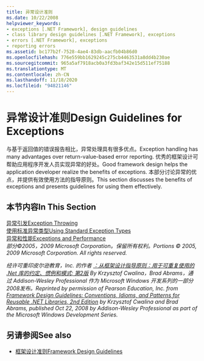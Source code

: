 ```yaml
---
title: 异常设计准则
ms.date: 10/22/2008
helpviewer_keywords:
- exceptions [.NET Framework], design guidelines
- class library design guidelines [.NET Framework], exceptions
- errors [.NET Framework], exceptions
- reporting errors
ms.assetid: bc177b2f-7528-4ae4-83db-aacfb04b86d0
ms.openlocfilehash: 776e559bb1629245c275cb4463531a8dd4b230ae
ms.sourcegitcommit: 965a5af7918acb0a3fd3baf342e15d511ef75188
ms.translationtype: MT
ms.contentlocale: zh-CN
ms.lasthandoff: 11/18/2020
ms.locfileid: "94821146"
---
```

# <a name="design-guidelines-for-exceptions"></a><span data-ttu-id="3d6ca-102">异常设计准则</span><span class="sxs-lookup"><span data-stu-id="3d6ca-102">Design Guidelines for Exceptions</span></span>
<span data-ttu-id="3d6ca-103">与基于返回值的错误报告相比，异常处理具有很多优点。</span><span class="sxs-lookup"><span data-stu-id="3d6ca-103">Exception handling has many advantages over return-value-based error reporting.</span></span> <span data-ttu-id="3d6ca-104">优秀的框架设计可帮助应用程序开发人员实现异常的好处。</span><span class="sxs-lookup"><span data-stu-id="3d6ca-104">Good framework design helps the application developer realize the benefits of exceptions.</span></span> <span data-ttu-id="3d6ca-105">本部分讨论异常的优点，并提供有效使用方法的指导原则。</span><span class="sxs-lookup"><span data-stu-id="3d6ca-105">This section discusses the benefits of exceptions and presents guidelines for using them effectively.</span></span>  
  
## <a name="in-this-section"></a><span data-ttu-id="3d6ca-106">本节内容</span><span class="sxs-lookup"><span data-stu-id="3d6ca-106">In This Section</span></span>  
 [<span data-ttu-id="3d6ca-107">异常引发</span><span class="sxs-lookup"><span data-stu-id="3d6ca-107">Exception Throwing</span></span>](exception-throwing.md)  
 [<span data-ttu-id="3d6ca-108">使用标准异常类型</span><span class="sxs-lookup"><span data-stu-id="3d6ca-108">Using Standard Exception Types</span></span>](using-standard-exception-types.md)  
 [<span data-ttu-id="3d6ca-109">异常和性能</span><span class="sxs-lookup"><span data-stu-id="3d6ca-109">Exceptions and Performance</span></span>](exceptions-and-performance.md)  
 <span data-ttu-id="3d6ca-110">*部分©2005，2009 Microsoft Corporation。保留所有权利。*</span><span class="sxs-lookup"><span data-stu-id="3d6ca-110">*Portions © 2005, 2009 Microsoft Corporation. All rights reserved.*</span></span>  
  
 <span data-ttu-id="3d6ca-111">*经许可重印皮尔逊教育，Inc. 的作者 [：从框架设计指导原则：用于可重复使用的 .Net 库的约定、惯例和模式; 第2版](https://www.informit.com/store/framework-design-guidelines-conventions-idioms-and-9780321545619) By Krzysztof Cwalina，Brad Abrams，通过 Addison-Wesley Professional 作为 Microsoft Windows 开发系列的一部分2008发布。*</span><span class="sxs-lookup"><span data-stu-id="3d6ca-111">*Reprinted by permission of Pearson Education, Inc. from [Framework Design Guidelines: Conventions, Idioms, and Patterns for Reusable .NET Libraries, 2nd Edition](https://www.informit.com/store/framework-design-guidelines-conventions-idioms-and-9780321545619) by Krzysztof Cwalina and Brad Abrams, published Oct 22, 2008 by Addison-Wesley Professional as part of the Microsoft Windows Development Series.*</span></span>  
  
## <a name="see-also"></a><span data-ttu-id="3d6ca-112">另请参阅</span><span class="sxs-lookup"><span data-stu-id="3d6ca-112">See also</span></span>

- [<span data-ttu-id="3d6ca-113">框架设计准则</span><span class="sxs-lookup"><span data-stu-id="3d6ca-113">Framework Design Guidelines</span></span>](index.md)
